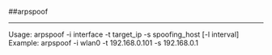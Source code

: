 ##arpspoof
***
Usage:
arpspoof -i interface -t target_ip -s spoofing_host [-l interval]
Example:
arpspoof -i wlan0 -t 192.168.0.101 -s 192.168.0.1